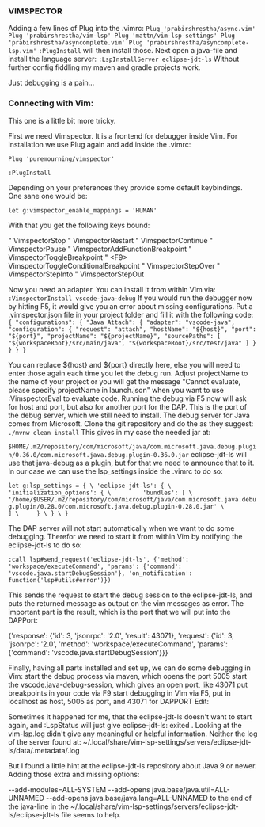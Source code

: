 ### VIMSPECTOR
Adding a few lines of Plug into the .vimrc:
`
Plug 'prabirshrestha/async.vim'
Plug 'prabirshrestha/vim-lsp'
Plug 'mattn/vim-lsp-settings'
Plug 'prabirshrestha/asyncomplete.vim'
Plug 'prabirshrestha/asyncomplete-lsp.vim'
`
`:PlugInstall` will then install those.
Next open a java-file and install the language server:
`:LspInstallServer eclipse-jdt-ls`
Without further config fiddling my maven and gradle projects work.

Just debugging is a pain…

### Connecting with Vim:
This one is a little bit more tricky.

First we need Vimspector. It is a frontend for debugger inside Vim. For installation we use Plug again and add inside the .vimrc:

`Plug 'puremourning/vimspector'`

`:PlugInstall`

Depending on your preferences they provide some default keybindings. One sane one would be:

`let g:vimspector_enable_mappings = 'HUMAN'`

With that you get the following keys bound:

"   <F3>     VimspectorStop
"   <F4>     VimspectorRestart
"   <F5>     VimspectorContinue
"   <F6>     VimspectorPause
"   <F8>     VimspectorAddFunctionBreakpoint
"   <F9>     VimspectorToggleBreakpoint
"   \<F9>    VimspectorToggleConditionalBreakpoint
"   <F10>    VimspectorStepOver
"   <F11>    VimspectorStepInto
"   <F12>    VimspectorStepOut

Now you need an adapter. You can install it from within Vim via:
`:VimspectorInstall vscode-java-debug`
If you would run the debugger now by hitting F5, it would give you an error about missing configurations. Put a .vimspector.json file in your project folder and fill it with the following code:
`
{
"configurations": {
"Java Attach": {
"adapter": "vscode-java",
"configuration": {
"request": "attach",
"hostName": "${host}",
"port": "${port}",
"projectName": "${projectName}",
"sourcePaths": [
"${workspaceRoot}/src/main/java",
"${workspaceRoot}/src/test/java"
]
}
}
}
}
`

You can replace ${host} and ${port} directly here, else you will need to enter those again each time you let the debug run.
Adjust projectName to the name of your project or you will get the message "Cannot evaluate, please specify projectName in launch.json" when you want to use :VimspectorEval to evaluate code.
Running the debug via F5 now will ask for host and port, but also for another port for the DAP. This is the port of the debug server, which we still need to install.
The debug server for Java comes from Microsoft. Clone the git repository and do the as they suggest:
`./mvnw clean install`
This gives in my case the needed jar at:

`$HOME/.m2/repository/com/microsoft/java/com.microsoft.java.debug.plugin/0.36.0/com.microsoft.java.debug.plugin-0.36.0.jar`
eclipse-jdt-ls will use that java-debug as a plugin, but for that we need to announce that to it. In our case we can use the lsp_settings inside the .vimrc to do so:

`
let g:lsp_settings = {
\ 'eclipse-jdt-ls': {
\     'initialization_options': {
\         'bundles': [
\             '/home/$USER/.m2/repository/com/microsoft/java/com.microsoft.java.debug.plugin/0.28.0/com.microsoft.java.debug.plugin-0.28.0.jar'
\         ]
\     }
\ }
\ }
`
 
The DAP server will not start automatically when we want to do some debugging. Therefor we need to start it from within Vim by notifying the eclipse-jdt-ls to do so:

`:call lsp#send_request('eclipse-jdt-ls', {'method': 'workspace/executeCommand', 'params': {'command': 'vscode.java.startDebugSession'}, 'on_notification': function('lsp#utils#error')})`

This sends the request to start the debug session to the eclipse-jdt-ls, and puts the returned message as output on the vim messages as error. The important part is the result, which is the port that we will put into the DAPPort:

{'response': {'id': 3, 'jsonrpc': '2.0', 'result': 43071}, 'request': {'id': 3, 'jsonrpc': '2.0', 'method': 'workspace/executeCommand', 'params': {'command': 'vscode.java.startDebugSession'}}}

Finally, having all parts installed and set up, we can do some debugging in Vim:
start the debug process via maven, which opens the port 5005
start the vscode.java-debug-session, which gives an open port, like 43071
put breakpoints in your code via F9
start debugging in Vim via F5, put in localhost as host, 5005 as port, and 43071 for DAPPORT
Edit:

Sometimes it happened for me, that the eclipse-jdt-ls doesn't want to start again, and :LspStatus will just give eclipse-jdt-ls: exited . Looking at the vim-lsp.log didn't give any meaningful or helpful information. Neither the log of the server found at: ~/.local/share/vim-lsp-settings/servers/eclipse-jdt-ls/data/.metadata/.log

But I found a little hint at the eclipse-jdt-ls repository about Java 9 or newer. Adding those extra and missing options:

--add-modules=ALL-SYSTEM --add-opens java.base/java.util=ALL-UNNAMED --add-opens java.base/java.lang=ALL-UNNAMED
to the end of the java-line in the ~/.local/share/vim-lsp-settings/servers/eclipse-jdt-ls/eclipse-jdt-ls file seems to help.

